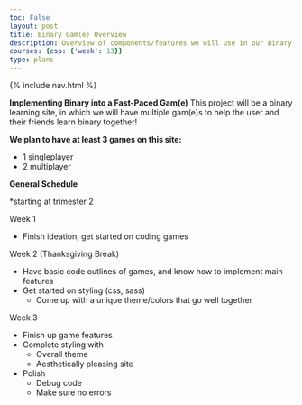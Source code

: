 ```yaml
---
toc: False
layout: post
title: Binary Gam(e) Overview
description: Overview of components/features we will use in our Binary Gam(e)
courses: {csp: {'week': 13}}
type: plans
---
```


{% include nav.html %}

**Implementing Binary into a Fast-Paced Gam(e)**
This project will be a binary learning site, in which we will have multiple gam(e)s to help the user and their friends learn binary together!

**We plan to have at least 3 games on this site:** 
- 1 singleplayer
- 2 multiplayer

**General Schedule**

*starting at trimester 2

Week 1 
- Finish ideation, get started on coding games

Week 2 (Thanksgiving Break)
- Have basic code outlines of games, and know how to implement main features
- Get started on styling (css, sass)
    - Come up with a unique theme/colors that go well together

Week 3
- Finish up game features
- Complete styling with
    - Overall theme
    - Aesthetically pleasing site
- Polish
    - Debug code
    - Make sure no errors

